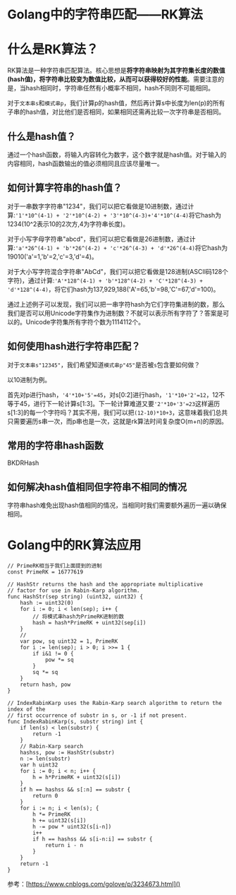# Golang中的字符串匹配——RK算法


# 什么是RK算法？
RK算法是一种字符串匹配算法。核心思想是**将字符串映射为其字符集长度的数值(hash值)，将字符串比较变为数值比较，从而可以获得较好的性能**。需要注意的是，当hash相同时，字符串任然有小概率不相同，hash不同则不可能相同。

对于`文本串s`和`模式串p`，我们计算p的hash值，然后再计算s中长度为len(p)的所有子串的hash值，对比他们是否相同，如果相同还需再比较一次字符串是否相同。

## 什么是hash值？
通过一个hash函数，将输入内容转化为数字，这个数字就是hash值。对于输入的内容相同，hash函数输出的值必须相同且应该尽量唯一。

## 如何计算字符串的hash值？
对于一串数字字符串"1234"，我们可以把它看做是10进制数，通过计算:`'1'*10^(4-1) + '2'*10^(4-2) + '3'*10^(4-3)+'4'*10^(4-4)`将它hash为1234(10^2表示10的2次方,4为字符串长度)。

对于小写字母字符串"abcd"，我们可以把它看做是26进制数，通过计算:`'a'*26^(4-1) + 'b'*26^(4-2) + 'c'*26^(4-3) + 'd'*26^(4-4)`将它hash为19010('a'=1,'b'=2,'c'=3,'d'=4)。

对于大小写字符混合字符串"AbCd"，我们可以把它看做是128进制(ASCII码128个字符)，通过计算:`'A'*128^(4-1) + 'b'*128^(4-2) + 'C'*128^(4-3) + 'd'*128^(4-4)`，将它们hash为137,929,188('A'=65,'b'=98,'C'=67,'d'=100)。

通过上述例子可以发现，我们可以把一串字符hash为它们字符集进制的数，那么我们是否可以用Unicode字符集作为进制数？不就可以表示所有字符了？答案是可以的。Unicode字符集所有字符个数为1114112个。

## 如何使用hash进行字符串匹配？
对于`文本串s"12345"`，我们希望知道`模式串p"45"`是否被`s`包含要如何做？

以10进制为例。

首先对p进行hash，`'4'*10+'5'=45`，对s[0:2]进行hash，`'1'*10+'2'=12`，12不等于45，进行下一轮计算s[1:3]。下一轮计算难道又要`'2'*10+'3'=23`这样遍历s[1:3]的每一个字符吗？其实不用，我们可以把`(12-10)*10+3`，这意味着我们总共只需要遍历s串一次，而p串也是一次，这就是rk算法时间复杂度O(m+n)的原因。

## 常用的字符串hash函数
BKDRHash

## 如何解决hash值相同但字符串不相同的情况
字符串hash难免出现hash值相同的情况，当相同时我们需要额外遍历一遍以确保相同。

# Golang中的RK算法应用
```golang
// PrimeRK相当于我们上面提到的进制
const PrimeRK = 16777619

// HashStr returns the hash and the appropriate multiplicative
// factor for use in Rabin-Karp algorithm.
func HashStr(sep string) (uint32, uint32) {
	hash := uint32(0)
	for i := 0; i < len(sep); i++ {
		// 将模式串hash为PrimeRK进制的数
		hash = hash*PrimeRK + uint32(sep[i])
	}
	// 
	var pow, sq uint32 = 1, PrimeRK
	for i := len(sep); i > 0; i >>= 1 {
		if i&1 != 0 {
			pow *= sq
		}
		sq *= sq
	}
	return hash, pow
}

// IndexRabinKarp uses the Rabin-Karp search algorithm to return the index of the
// first occurrence of substr in s, or -1 if not present.
func IndexRabinKarp(s, substr string) int {
    if len(s) < len(substr) {
        return -1
    }
	// Rabin-Karp search
	hashss, pow := HashStr(substr)
	n := len(substr)
	var h uint32
	for i := 0; i < n; i++ {
		h = h*PrimeRK + uint32(s[i])
	}
	if h == hashss && s[:n] == substr {
		return 0
	}
	for i := n; i < len(s); {
		h *= PrimeRK
		h += uint32(s[i])
		h -= pow * uint32(s[i-n])
		i++
		if h == hashss && s[i-n:i] == substr {
			return i - n
		}
	}
	return -1
}
```

参考：[https://www.cnblogs.com/golove/p/3234673.html]()
